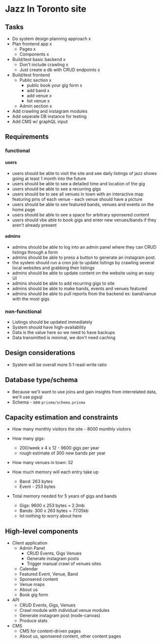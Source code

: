 # Jazz In Toronto site

## Tasks

-   Do system design planning approach x
-   Plan frontend app x
    -   Pages x
    -   Components x
-   Build/test basic backend x
    -   Don't include crawling x
    -   Just create a db with CRUD endpoints x
-   Build/test frontend
    -   Public section x
        -   public book your gig form x
        -   add band x
        -   add venue x
        -   list venue x
    -   Admin section x
-   Add crawling and instagram modules
-   Add seperate DB instance for testing
-   Add CMS w/ graphQL input

## Requirements

### functional

#### users

-   users should be able to visit the site and see daily listings of jazz shows going at least 1 month into the future
-   users should be able to see a detailed time and location of the gig
-   users should be able to see a recurring gigs
-   users should be to see all venues in town with an interactive map featuring pins of each venue - each venue should have a picture
-   users should be able to see featured bands, venues and events on the home page
-   users should be able to see a space for arbitrary sponsered content
-   users should vbe able to book gigs and enter new venues/bands if they aren't already present

#### admins

-   admins should be able to log into an admin panel where they can CRUD listings through a form
-   admins should be able to press a button to generate an instagram post.
-   the system should run a cron job to update listings by crawling several local websites and grabbing their listings
-   admins should be able to update content on the website using an easy UI
-   admins should be able to add recurring gigs to site
-   admins should be able to make bands, events and venues featured
-   admins should be able to pull reports from the backend ex: band/vanue with the most gigs

### non-functional

-   Listings should be updated immediately
-   System should have high-availability
-   Data is the value here so we need to have backups
-   Data transmitted is minimal, we don't need caching

## Design considerations

-   System will be overall more 5:1 read-write ratio

## Database type/schema

-   Because we'll want to use joins and gain insights from interrelated data, we'll use pgsql
-   Schema - see `prisma/schema.prisma`

## Capacity estimation and constraints

-   How many monthly visitors the site - 8000 monthly visitors
-   How many gigs:

    -   200/week x 4 x 12 - 9600 gigs per year
    -   rough estimate of 300 new bands per year

-   How many venues in town: 32

-   How much memory will each entry take up

    -   Band: 263 bytes
    -   Event - 253 bytes

-   Total memory needed for 5 years of gigs and bands
    -   Gigs: 9600 x 253 bytes = 2.3mb
    -   Bands: 300 x 263 bytes = 77.05kb
    -   lol nothing to worry about here

## High-level components

-   Client application
    -   Admin Panel
        -   CRUD Events, Gigs Venues
        -   Generate instagram posts
        -   Trigger manual crawl of venues sites
    -   Calendar
    -   Featured Event, Venue, Band
    -   Sponsered content
    -   Venue maps
    -   About us
    -   Book gig form
-   API
    -   CRUD Events, Gigs, Venues
    -   Crawl module with individual venue modules
    -   Generate instagram post (node-canvas)
    -   Produce stats
-   CMS
    -   CMS for content-driven pages
    -   About us, sponsered content, other content pages

